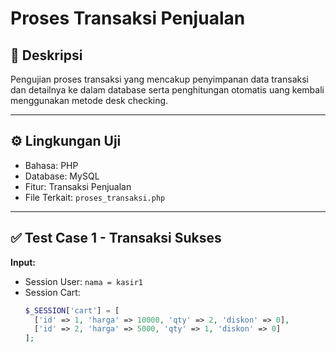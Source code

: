 # Proses Transaksi Penjualan

## 📄 Deskripsi
Pengujian proses transaksi yang mencakup penyimpanan data transaksi dan detailnya ke dalam database serta penghitungan otomatis uang kembali menggunakan metode desk checking.

---

## ⚙️ Lingkungan Uji
- Bahasa: PHP
- Database: MySQL
- Fitur: Transaksi Penjualan
- File Terkait: `proses_transaksi.php`

---

## ✅ Test Case 1 - Transaksi Sukses

**Input:**
- Session User: `nama = kasir1`
- Session Cart:
  ```php
  $_SESSION['cart'] = [
    ['id' => 1, 'harga' => 10000, 'qty' => 2, 'diskon' => 0],
    ['id' => 2, 'harga' => 5000, 'qty' => 1, 'diskon' => 0]
  ];

